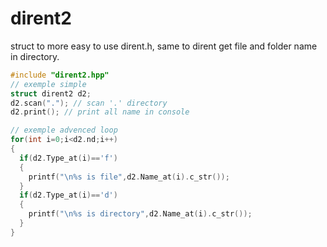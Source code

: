 # dirent2
struct to more easy to use dirent.h,
same to dirent get file and folder name in directory.

```cpp
#include "dirent2.hpp"
// exemple simple
struct dirent2 d2;
d2.scan("."); // scan '.' directory
d2.print(); // print all name in console

// exemple advenced loop
for(int i=0;i<d2.nd;i++)
{
  if(d2.Type_at(i)=='f')
  {
    printf("\n%s is file",d2.Name_at(i).c_str());
  }
  if(d2.Type_at(i)=='d')
  {
    printf("\n%s is directory",d2.Name_at(i).c_str());
  }
}

```
